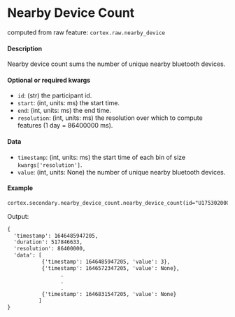 # Nearby Device Count

computed from raw feature: `cortex.raw.nearby_device`

#### Description

Nearby device count sums the number of unique nearby bluetooth devices. 

#### Optional or required kwargs

- `id`: (str) the participant id.
- `start`: (int, units: ms) the start time.
- `end`: (int, units: ms) the end time.
- `resolution`: (int, units: ms) the resolution over which to compute features (1 day = 86400000 ms).

#### Data

- `timestamp`: (int, units: ms) the start time of each bin of size `kwargs['resolution']`.
- `value`: (int, units: None) the number of unique nearby bluetooth devices.

#### Example

```markdown
cortex.secondary.nearby_device_count.nearby_device_count(id="U1753020007", start=1646485947205, end=1647003793838, resolution=86400000)
```
Output:
```markdown
{
  'timestamp': 1646485947205,
  'duration': 517846633,
  'resolution': 86400000,
  'data': [
           {'timestamp': 1646485947205, 'value': 3},
           {'timestamp': 1646572347205, 'value': None},
                 .
                 .
                 .
           {'timestamp': 1646831547205, 'value': None}
          ]
}
```
